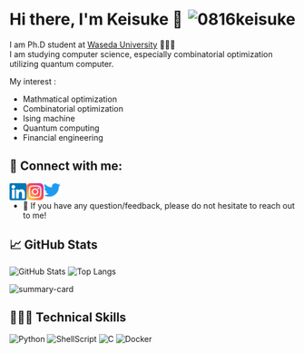 # Hi there, I'm Keisuke 👋 <img align="right" alt="0816keisuke" src="https://komarev.com/ghpvc/?username=0816keisuke&style=for-the-badge"/>

I am Ph.D student at [Waseda University](https://www.waseda.jp/top/en/) 🧑🏼‍🎓  
I am studying computer science, especially combinatorial optimization utilizing quantum computer.

My interest :
- Mathmatical optimization
- Combinatorial optimization
- Ising machine
- Quantum computing
- Financial engineering

## 🤝 Connect with me:

<a href="https://linkedin.com/in/0816keisuke"><img align="left" width="30px" title="Linkedin" alt="Keisuke's Linkedin" src="./images/linkedin.svg"/></a>
<a href="https://instagram.com/0816keisuke"><img align="left" width="30px" title="Instagram" alt="Keisuke's Instagram" src="./images/instagram.svg"/></a>
<a href="https://twitter.com/0816keisuke"><img align="left" width="30px" title="Twitter" alt="Keisuke's Twitter" src="./images/twitter.svg"/></a>
<br>

- 💬 If you have any question/feedback, please do not hesitate to reach out to me!


## 📈 GitHub Stats
<p align="left">
<img height="150px" src="https://github-readme-stats.vercel.app/api?username=0816keisuke&show_icons=true&theme=onedark" alt="GitHub Stats"/>
<img height="150px" src="https://github-readme-stats.vercel.app/api/top-langs/?username=0816keisuke&layout=compact&show_icons=true&theme=onedark" alt="Top Langs"/>
</p>
<p align="left"><img height="215px" src="https://github-profile-summary-cards.vercel.app/api/cards/profile-details?username=0816keisuke&theme=nord_dark" alt="summary-card"/>
</p>

## 🧑🏽‍💻 Technical Skills

![Python](https://img.shields.io/badge/python-F9DC3E.svg?logo=python&style=for-the-badge)
![ShellScript](https://img.shields.io/badge/shellscript-00a960.svg?logo=shellscript&style=for-the-badge)
![C](https://img.shields.io/badge/c-517ecb.svg?logo=c&style=for-the-badge)
![Docker](https://img.shields.io/badge/docker-67a8dd.svg?style=for-the-badge&logo=Docker&logoColor=%2361DAFB)
